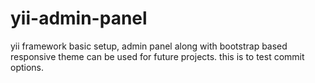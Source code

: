 # yii-admin-panel
yii framework basic setup, admin panel along with bootstrap based responsive theme can be used for future projects.
this is to test commit options. 
